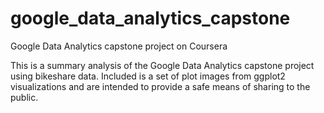 # google_data_analytics_capstone
Google Data Analytics capstone project on Coursera

This is a summary analysis of the Google Data Analytics capstone project using bikeshare data.
Included is a set of plot images from ggplot2 visualizations and are intended to provide a safe means of sharing to the public.
